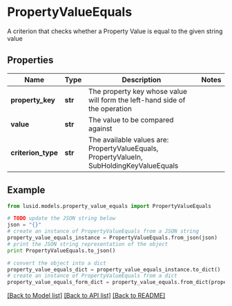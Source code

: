 # PropertyValueEquals

A criterion that checks whether a Property Value is equal to the given string value

## Properties
Name | Type | Description | Notes
------------ | ------------- | ------------- | -------------
**property_key** | **str** | The property key whose value will form the left-hand side of the operation | 
**value** | **str** | The value to be compared against | 
**criterion_type** | **str** | The available values are: PropertyValueEquals, PropertyValueIn, SubHoldingKeyValueEquals | 

## Example

```python
from lusid.models.property_value_equals import PropertyValueEquals

# TODO update the JSON string below
json = "{}"
# create an instance of PropertyValueEquals from a JSON string
property_value_equals_instance = PropertyValueEquals.from_json(json)
# print the JSON string representation of the object
print PropertyValueEquals.to_json()

# convert the object into a dict
property_value_equals_dict = property_value_equals_instance.to_dict()
# create an instance of PropertyValueEquals from a dict
property_value_equals_form_dict = property_value_equals.from_dict(property_value_equals_dict)
```
[[Back to Model list]](../README.md#documentation-for-models) [[Back to API list]](../README.md#documentation-for-api-endpoints) [[Back to README]](../README.md)


